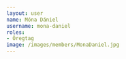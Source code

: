 ```yaml
---
layout: user
name: Móna Dániel
username: mona-daniel
roles:
- Öregtag
image: /images/members/MonaDaniel.jpg
---
```

